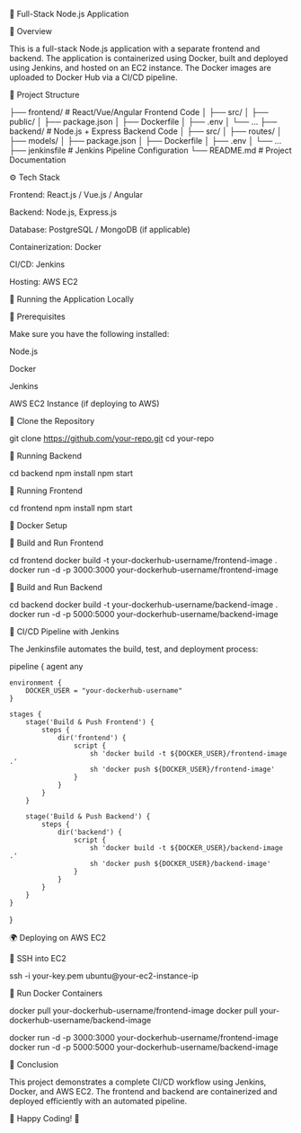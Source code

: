 🚀 Full-Stack Node.js Application

📝 Overview

This is a full-stack Node.js application with a separate frontend and backend. The application is containerized using Docker, built and deployed using Jenkins, and hosted on an EC2 instance. The Docker images are uploaded to Docker Hub via a CI/CD pipeline.

📂 Project Structure

├── frontend/       # React/Vue/Angular Frontend Code
│   ├── src/
│   ├── public/
│   ├── package.json
│   ├── Dockerfile
│   ├── .env
│   └── ...
├── backend/        # Node.js + Express Backend Code
│   ├── src/
│   ├── routes/
│   ├── models/
│   ├── package.json
│   ├── Dockerfile
│   ├── .env
│   └── ...
├── jenkinsfile     # Jenkins Pipeline Configuration
└── README.md       # Project Documentation

⚙️ Tech Stack

Frontend: React.js / Vue.js / Angular

Backend: Node.js, Express.js

Database: PostgreSQL / MongoDB (if applicable)

Containerization: Docker

CI/CD: Jenkins

Hosting: AWS EC2

🚀 Running the Application Locally

🔧 Prerequisites

Make sure you have the following installed:

Node.js

Docker

Jenkins

AWS EC2 Instance (if deploying to AWS)

🔹 Clone the Repository

git clone https://github.com/your-repo.git
cd your-repo

🔹 Running Backend

cd backend
npm install
npm start

🔹 Running Frontend

cd frontend
npm install
npm start

🐳 Docker Setup

🔹 Build and Run Frontend

cd frontend
docker build -t your-dockerhub-username/frontend-image .
docker run -d -p 3000:3000 your-dockerhub-username/frontend-image

🔹 Build and Run Backend

cd backend
docker build -t your-dockerhub-username/backend-image .
docker run -d -p 5000:5000 your-dockerhub-username/backend-image

🚀 CI/CD Pipeline with Jenkins

The Jenkinsfile automates the build, test, and deployment process:

pipeline {
    agent any
    
    environment {
        DOCKER_USER = "your-dockerhub-username"
    }
    
    stages {
        stage('Build & Push Frontend') {
            steps {
                dir('frontend') {
                    script {
                        sh 'docker build -t ${DOCKER_USER}/frontend-image .'
                        sh 'docker push ${DOCKER_USER}/frontend-image'
                    }
                }
            }
        }
        
        stage('Build & Push Backend') {
            steps {
                dir('backend') {
                    script {
                        sh 'docker build -t ${DOCKER_USER}/backend-image .'
                        sh 'docker push ${DOCKER_USER}/backend-image'
                    }
                }
            }
        }
    }
}

🌍 Deploying on AWS EC2

🔹 SSH into EC2

ssh -i your-key.pem ubuntu@your-ec2-instance-ip

🔹 Run Docker Containers

docker pull your-dockerhub-username/frontend-image
docker pull your-dockerhub-username/backend-image

docker run -d -p 3000:3000 your-dockerhub-username/frontend-image
docker run -d -p 5000:5000 your-dockerhub-username/backend-image

🎯 Conclusion

This project demonstrates a complete CI/CD workflow using Jenkins, Docker, and AWS EC2. The frontend and backend are containerized and deployed efficiently with an automated pipeline.

🌟 Happy Coding! 🚀
